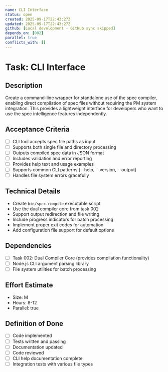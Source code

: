 ```yaml
---
name: CLI Interface
status: open
created: 2025-09-17T22:43:27Z
updated: 2025-09-17T22:43:27Z
github: [Local development - GitHub sync skipped]
depends_on: [002]
parallel: true
conflicts_with: []
---
```


# Task: CLI Interface

## Description
Create a command-line wrapper for standalone use of the spec compiler, enabling direct compilation of spec files without requiring the PM system integration. This provides a lightweight interface for developers who want to use the spec intelligence features independently.

## Acceptance Criteria
- [ ] CLI tool accepts spec file paths as input
- [ ] Supports both single file and directory processing
- [ ] Outputs compiled spec data in JSON format
- [ ] Includes validation and error reporting
- [ ] Provides help text and usage examples
- [ ] Supports common CLI patterns (--help, --version, --output)
- [ ] Handles file system errors gracefully

## Technical Details
- Create `bin/spec-compile` executable script
- Use the dual compiler core from task 002
- Support output redirection and file writing
- Include progress indicators for batch processing
- Implement proper exit codes for automation
- Add configuration file support for default options

## Dependencies
- [ ] Task 002: Dual Compiler Core (provides compilation functionality)
- [ ] Node.js CLI argument parsing library
- [ ] File system utilities for batch processing

## Effort Estimate
- Size: M
- Hours: 8-12
- Parallel: true

## Definition of Done
- [ ] Code implemented
- [ ] Tests written and passing
- [ ] Documentation updated
- [ ] Code reviewed
- [ ] CLI help documentation complete
- [ ] Integration tests with various file types